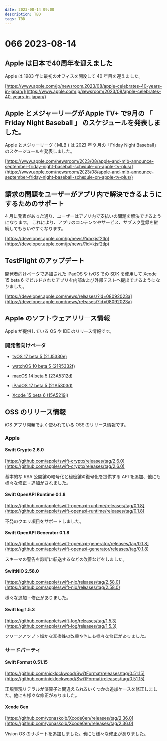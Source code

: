 ```yaml
---
date: 2023-08-14 09:00
description: TBD
tags: TBD
---
```

# 066 2023-08-14

## Apple は日本で40周年を迎えました

Apple は 1983 年に最初のオフィスを開設して 40 年目を迎えました。

[https://www.apple.com/jp/newsroom/2023/08/apple-celebrates-40-years-in-japan/](https://www.apple.com/jp/newsroom/2023/08/apple-celebrates-40-years-in-japan/)

## Apple とメジャーリーグが Apple TV+ で9月の 「 Friday Night Baseball 」 のスケジュールを発表しました。

Apple とメジャーリーグ ( MLB ) は 2023 年 9 月の「Friday Night Baseball」のスケージュールを発表しました。

[https://www.apple.com/newsroom/2023/08/apple-and-mlb-announce-september-friday-night-baseball-schedule-on-apple-tv-plus/](https://www.apple.com/newsroom/2023/08/apple-and-mlb-announce-september-friday-night-baseball-schedule-on-apple-tv-plus/)

## 請求の問題をユーザーがアプリ内で解決できるようにするためのサポート

4 月に発表があった通り、ユーザーはアプリ内で支払いの問題を解決できるようになります。
これにより、アプリのコンテンツやサービス、サブスク登録を継続してもらいやすくなります。

[https://developer.apple.com/jp/news/?id=kjsf2tlp](https://developer.apple.com/jp/news/?id=kjsf2tlp)

## TestFlight のアップデート
開発者向けベータで追加された iPadOS や tvOS での SDK を使用して Xcode 15 beta 6 でビルドされたアプリを内部および外部テストへ提出できるようになりました。

[https://developer.apple.com/news/releases/?id=08092023a](https://developer.apple.com/news/releases/?id=08092023a)

## Apple のソフトウェアリリース情報

Apple が提供している OS や IDE のリリース情報です。

### 開発者向けベータ

- [tvOS 17 beta 5 (21J5330e)](https://developer.apple.com/news/releases/?id=08082023a)

- [watchOS 10 beta 5 (21R5332f)](https://developer.apple.com/news/releases/?id=08082023b)

- [macOS 14 beta 5 (23A5312d)](https://developer.apple.com/news/releases/?id=08082023c)

- [iPadOS 17 beta 5 (21A5303d)](https://developer.apple.com/news/releases/?id=08082023d)

- [Xcode 15 beta 6 (15A5219j)](https://developer.apple.com/news/releases/?id=08082023f)

## OSS のリリース情報

iOS アプリ開発でよく使われている OSS のリリース情報です。

### Apple

#### Swift Crypto 2.6.0

[https://github.com/apple/swift-crypto/releases/tag/2.6.0](https://github.com/apple/swift-crypto/releases/tag/2.6.0)

基本的な RSA 公開鍵の暗号化と秘密鍵の復号化を提供する API を追加、他にも様々な修正・追加がされました。

#### Swift OpenAPI Runtime 0.1.8

[https://github.com/apple/swift-openapi-runtime/releases/tag/0.1.8](https://github.com/apple/swift-openapi-runtime/releases/tag/0.1.8)

不発のクエリ項目をサポートしました。

#### Swift OpenAPI Generator 0.1.8

[https://github.com/apple/swift-openapi-generator/releases/tag/0.1.8](https://github.com/apple/swift-openapi-generator/releases/tag/0.1.8)

スキーマの警告を診断に転送するなどの改善などをしました。

#### SwiftNIO 2.58.0

[https://github.com/apple/swift-nio/releases/tag/2.58.0](https://github.com/apple/swift-nio/releases/tag/2.58.0)

様々な追加・修正がありました。

#### Swift log 1.5.3

[https://github.com/apple/swift-log/releases/tag/1.5.3](https://github.com/apple/swift-log/releases/tag/1.5.3)

クリーンアップト細かな互換性の改善や他にも様々な修正がありました。

### サードパーティ

#### Swift Format 0.51.15

[https://github.com/nicklockwood/SwiftFormat/releases/tag/0.51.15](https://github.com/nicklockwood/SwiftFormat/releases/tag/0.51.15)

正規表現リテラルが演算子と間違えられるいくつかの追加ケースを修正しました。他にも様々な修正がありました。

#### Xcode Gen

[https://github.com/yonaskolb/XcodeGen/releases/tag/2.36.0](https://github.com/yonaskolb/XcodeGen/releases/tag/2.36.0)

Vision OS のサポートを追加しました。他にも様々な修正がありました。
